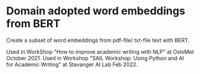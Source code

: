 # Domain adopted word embeddings from BERT

Create a subset of word embeddings from pdf-file/ txt-file text with BERT. 

Used in WorkShop "How to improve academic writing with NLP" at OsloMet October 2021. 
Used in Workshop "SAIL Workshop: Using Python and AI for Academic Writing" at Stavanger AI Lab Feb 2022. 

